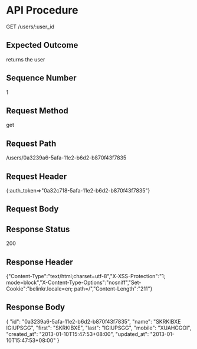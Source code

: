 # API Procedure
GET /users/:user_id
## Expected Outcome
returns the user
## Sequence Number
1
## Request Method
get
## Request Path
/users/0a3239a6-5afa-11e2-b6d2-b870f43f7835
## Request Header
{:auth_token=>"0a32c718-5afa-11e2-b6d2-b870f43f7835"}
## Request Body


## Response Status
200
## Response Header
{"Content-Type":"text/html;charset=utf-8","X-XSS-Protection":"1; mode=block","X-Content-Type-Options":"nosniff","Set-Cookie":"belinkr.locale=en; path=/","Content-Length":"211"}

## Response Body
{
  "id": "0a3239a6-5afa-11e2-b6d2-b870f43f7835",
  "name": "SKRKIBXE IGIUPSGG",
  "first": "SKRKIBXE",
  "last": "IGIUPSGG",
  "mobile": "XUAHCGOI",
  "created_at": "2013-01-10T15:47:53+08:00",
  "updated_at": "2013-01-10T15:47:53+08:00"
}
